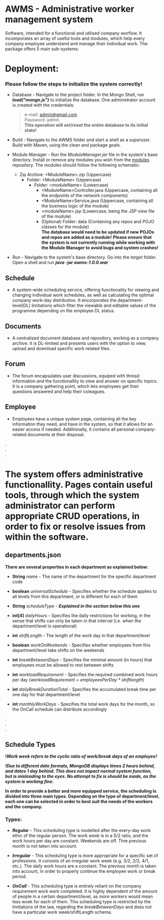 # AWMS - Administrative worker management system
Software, intended for a functional and utilised company worflow. It incomporates an array of useful tools and modules, which help every company employee understand and manage their individual work. The package offers 5 main sub-systems:

# Deployment:
### Please follow the steps to initialize the system correctly!
*   Database - Navigate to the project folder. In the Mongo Shell, run ***load("mongo.js")*** to initialize the database. One administrator account is created with the credentials:  
    > e-mail: admin@gmail.com  
    > Password: admin  
    __This operation will set/reset the entire database to its initial state!__  
    
*   Build - Navigate to the AWMS folder and start a shell as a _superuser_. Build with Maven, using the clean and package goals.
  
*   Module Manager - Run the *ModuleManager.jar* file in the system's base directory. Install or remove any modules you wish from the [modules](https://github.com/albertokarakoutev/AWMS---Modules) repository. The modules should follow the following schematic:
    * Zip Archive: \<ModuleName\>.zip (Uppercase)  
        * Folder: \<ModuleName\> (Uppercase)  
            * Folder: \<moduleName\> (Lowercase)  
                * \<ModuleName\>Controller.java (Uppercase, containing all the endpoints of the network components)  
                * \<ModuleName\>Service.java (Uppercase, containing all the business logic of the module)  
                * \<moduleName\>.jsp (Lowercase, being the JSP view file of the module)
                * (Optional) Folder: data (Containing any repos and POJO classes for the module)  
                __The database would need to be updated if new POJOs and repos are added as a module!__
                __Please ensure that the system is not currently running while working with the Module Manager to avoid bugs and system crashes!__
  
*   Run - Navigate to the system's base directory. Go into the _target_ folder. Open a shell and run ***java -jar awms-1.0.0.war***     

## Schedule 
*   A system-wide scheduling service, offering functionality for viewing and changing individual work schedules, as well as calculating the optimal company work-day distribution. It encorporates the department-level(DL) limitations which filter the viewable and editable values of the programme depending on the employee DL status.

## Documents
*   A centralized document database and repository, working as a company archive. It is DL-limited and presents users with the option to view, upload and download specific work related files.

## Forum
*   The forum encapsulates user discussions, equiped with thread information and the functionallity to view and answer on specific topics. It is a company gathering point, which lets employees get their questions answered and help their coleagues.
    
## Employee
*   Employees have a unique system page, containing all the key information they need, and have in the system, so that it allows for an easier access if needed. Additionally, it contains all personal company-related documents at their disposal.
    
.  
.  
. 
  
# The system offers administrative functionallity. Pages contain useful tools, through which the system administrator can perform appropriate CRUD operations, in order to fix or resolve issues from within the software.

## departments.json

**There are several properties in each department as explained below:**
*   **String** _name_ - The name of the department for the specific department code  
  
*   **boolean** _universalSchedule_ - Specifies whether the schedule applies to all levels from this department, or is different for each of them  
  
*   **String** _scheduleType_ - ***Explained in the section below this one***  
  
*   **int[4]** _dailyHours_ - Specifies the daily restrictions for working, in the sense that shifts can only be taken in that interval (i.e. when the department/level is operational)  
  
*   **int** _shiftLength_ - The length of the work day in that department/level  
  
*   **boolean** _workOnWeekends_ - Specifies whether employees from this department/level take shifts on the weekends  
  
*   **int** _breakBetweenDays_ - Specifies the minimal amount (in hours) that employees must be allowed to rest between shifts  
  
*   **int** _workloadRequirement_ - Specifies the required combined work hours per day (_workloadRequirement = employeesPerDay * shiftlength_)  
  
*   **int** _dailyBreakDurationTotal_ - Specifies the accumulated break time per one day for that department/level  
  
*   **int** _monthlyWorkDays_ - Specifies the total work days for the month, so the OnCall schedule can distribute accordingly  
  
.  
.  
.  
  
## Schedule Types  
  
***!Work week refers to the cyclic ratio of work/break days of an employee!***  
  
***!Due to different date formats, MongoDB displays times 2 hours behind, and dates 1 day behind. This does not impact normal system function, but is misleading to the eyes. No attempt to fix is should be made, as the system is working fine.***  
  
**In order to provide a better and more equipped service, the scheduling is divided into three main types. Depending on the type of department/level, each one can be selected in order to best suit the needs of the workers and the company.**  
  
### Types:
*   ***Regular*** - This scheduling type is modelled after the every-day work ethic of the regular person. The work week is in a 5/2 ratio, and the work hours per day are constant. Weekends are off. Thre previous month is not taken into account.  
  
*   ***Irregular*** - This scheduling type is more appropriate for a specific set of professions. It consists of an irregular work week (e.g. 3/2, 2/2, 4/1, etc.). The daily work hours are a constant. The previous month is taken into account, in order to properly continue the employee work or break period.  
  
*   ***OnCall*** - This scheduling type is entirely reliant on the company requirement work work completed. It is highly dependent of the amount of people in a certain department/level, as more workers would mean less woek for each of them. This scheduling type is restricted by the limitations of the law, regarding the _breakBetweenDays_ and does not have a particular work week/shiftLength schema. 
